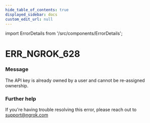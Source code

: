 ```yaml
---
hide_table_of_contents: true
displayed_sidebar: docs
custom_edit_url: null
---
```


import ErrorDetails from '/src/components/ErrorDetails';

# ERR_NGROK_628

### Message
The API key is already owned by a user and cannot be re-assigned ownership.

### Further help
If you're having trouble resolving this error, please reach out to [support@ngrok.com](mailto:support@ngrok.com?subject=Help%20with%20ERR_NGROK_628)

<ErrorDetails error='err_ngrok_628' />
